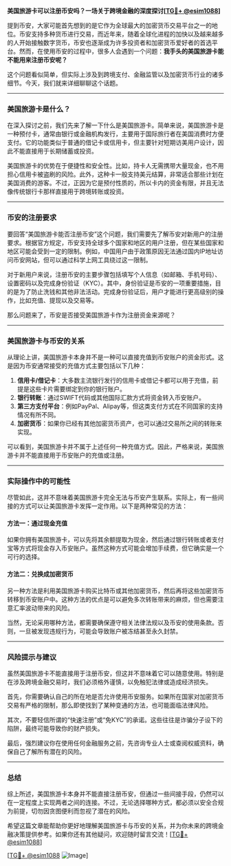 **美国旅游卡可以注册币安吗？一场关于跨境金融的深度探讨[[TG💪+ @esim1088](https://t.me/s/esim1088)]**

提到币安，大家可能首先想到的是它作为全球最大的加密货币交易平台之一的地位。币安支持多种货币进行交易，而近年来，随着全球化进程的加快以及越来越多的人开始接触数字货币，币安也逐渐成为许多投资者和加密货币爱好者的首选平台。然而，在使用币安的过程中，很多人会遇到一个问题：**我手头的美国旅游卡能不能用来注册币安呢？**

这个问题看似简单，但实际上涉及到跨境支付、金融监管以及加密货币行业的诸多细节。今天，我们就来详细聊聊这个话题。

---

### 美国旅游卡是什么？

在深入探讨之前，我们先来了解一下什么是美国旅游卡。简单来说，美国旅游卡是一种预付卡，通常由银行或金融机构发行，主要用于国际旅行者在美国消费时方便支付。它的功能类似于普通的借记卡或信用卡，但主要针对短期访美用户设计，因此不能直接用于长期储蓄或投资。

美国旅游卡的优势在于便捷性和安全性。比如，持卡人无需携带大量现金，也不用担心信用卡被盗刷的风险。此外，这种卡一般支持美元结算，非常适合那些计划在美国消费的游客。不过，正因为它是预付性质的，所以卡内的资金有限，并且无法像传统银行卡那样直接用于跨境转账或投资。

---

### 币安的注册要求

要回答“美国旅游卡能否注册币安”这个问题，我们需要先了解币安对新用户的注册要求。根据官方规定，币安支持全球多个国家和地区的用户注册，但在某些国家和地区可能会受到一定的限制。例如，中国用户由于政策原因无法通过国内IP地址访问币安网站，但可以通过科学上网工具绕过这一限制。

对于新用户来说，注册币安的主要步骤包括填写个人信息（如邮箱、手机号码）、设置密码以及完成身份验证（KYC）。其中，身份验证是币安的一项重要措施，目的是为了防止洗钱和其他非法活动。完成身份验证后，用户才能进行更高级别的操作，比如充值、提现以及交易等。

那么问题来了，币安是否接受美国旅游卡作为注册资金来源呢？

---

### 美国旅游卡与币安的关系

从理论上讲，美国旅游卡本身并不是一种可以直接充值到币安账户的资金形式。这是因为币安通常接受的充值方式主要包括以下几种：

1. **信用卡/借记卡**：大多数主流银行发行的信用卡或借记卡都可以用于充值，前提是这些卡片需要绑定到你的银行账户。
2. **银行转账**：通过SWIFT代码或其他国际汇款方式将资金转入币安账户。
3. **第三方支付平台**：例如PayPal、Alipay等，但这类支付方式在不同国家的支持情况有所不同。
4. **加密货币**：如果你已经有其他加密货币资产，也可以通过交易所之间的转账来实现。

可以看到，美国旅游卡并不属于上述任何一种充值方式。因此，严格来说，美国旅游卡并不能直接用于币安账户的充值或注册。

---

### 实际操作中的可能性

尽管如此，这并不意味着美国旅游卡完全无法与币安产生联系。实际上，有一些间接的方式可以让美国旅游卡发挥一定作用。以下是两种常见的方法：

#### 方法一：通过现金充值
如果你拥有美国旅游卡，可以先将其余额提取为现金，然后通过银行转账或者支付宝等方式将现金存入币安账户。虽然这种方式可能会增加手续费，但它确实是一个可行的选择。

#### 方法二：兑换成加密货币
另一种方法是利用美国旅游卡购买比特币或其他加密货币，然后再将这些加密货币转移到币安账户中。这种方法的优点是可以避免多次转账带来的麻烦，但也需要注意汇率波动带来的风险。

当然，无论采用哪种方法，都需要确保遵守相关法律法规以及币安的使用条款。否则，一旦被发现违规行为，可能会导致账户被冻结甚至永久封禁。

---

### 风险提示与建议

虽然美国旅游卡不能直接用于注册币安，但这并不意味着它可以随意使用。特别是在涉及跨境金融交易时，我们必须格外谨慎，以免触犯法律或造成经济损失。

首先，你需要确认自己的所在地是否允许使用币安服务。如果所在国家对加密货币交易有严格的限制，那么即使找到了某种变通的方法，也可能面临法律风险。

其次，不要轻信所谓的“快速注册”或“免KYC”的承诺。这些往往是诈骗分子设下的陷阱，最终可能导致你的财产损失。

最后，强烈建议你在使用任何金融服务之前，先咨询专业人士或查阅权威资料，确保自己了解所有潜在的风险。

---

### 总结

综上所述，美国旅游卡本身并不能直接注册币安，但通过一些间接手段，仍然可以在一定程度上实现两者之间的连接。不过，无论选择哪种方式，都必须以安全合规为前提，切勿因贪图便利而忽视了潜在的风险。

希望这篇文章能帮助你更好地理解美国旅游卡与币安的关系，并为你未来的跨境金融决策提供参考。如果你还有其他疑问，欢迎随时留言交流！[[TG💪+ @esim1088](https://t.me/s/esim1088)]

[[TG💪+ @esim1088](https://t.me/s/esim1088) ![Image](https://i.postimg.cc/4NQfJmqS/Snipaste-2025-05-13-00-14-12.png)]